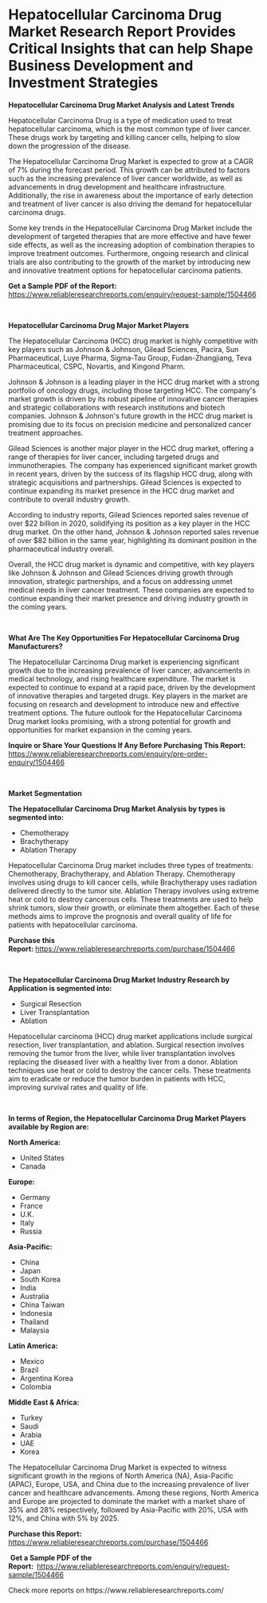 <p><h1>Hepatocellular Carcinoma Drug Market Research Report Provides Critical Insights that can help Shape Business Development and Investment Strategies</h1></p><p><strong>Hepatocellular Carcinoma Drug Market Analysis and Latest Trends</strong></p>
<p><p>Hepatocellular Carcinoma Drug is a type of medication used to treat hepatocellular carcinoma, which is the most common type of liver cancer. These drugs work by targeting and killing cancer cells, helping to slow down the progression of the disease.</p><p>The Hepatocellular Carcinoma Drug Market is expected to grow at a CAGR of 7% during the forecast period. This growth can be attributed to factors such as the increasing prevalence of liver cancer worldwide, as well as advancements in drug development and healthcare infrastructure. Additionally, the rise in awareness about the importance of early detection and treatment of liver cancer is also driving the demand for hepatocellular carcinoma drugs.</p><p>Some key trends in the Hepatocellular Carcinoma Drug Market include the development of targeted therapies that are more effective and have fewer side effects, as well as the increasing adoption of combination therapies to improve treatment outcomes. Furthermore, ongoing research and clinical trials are also contributing to the growth of the market by introducing new and innovative treatment options for hepatocellular carcinoma patients.</p></p>
<p><strong>Get a Sample PDF of the Report:&nbsp;</strong> <a href="https://www.reliableresearchreports.com/enquiry/request-sample/1504466">https://www.reliableresearchreports.com/enquiry/request-sample/1504466</a></p>
<p>&nbsp;</p>
<p><strong>Hepatocellular Carcinoma Drug Major Market Players</strong></p>
<p><p>The Hepatocellular Carcinoma (HCC) drug market is highly competitive with key players such as Johnson & Johnson, Gilead Sciences, Pacira, Sun Pharmaceutical, Luye Pharma, Sigma-Tau Group, Fudan-Zhangjiang, Teva Pharmaceutical, CSPC, Novartis, and Kingond Pharm.</p><p>Johnson & Johnson is a leading player in the HCC drug market with a strong portfolio of oncology drugs, including those targeting HCC. The company's market growth is driven by its robust pipeline of innovative cancer therapies and strategic collaborations with research institutions and biotech companies. Johnson & Johnson's future growth in the HCC drug market is promising due to its focus on precision medicine and personalized cancer treatment approaches.</p><p>Gilead Sciences is another major player in the HCC drug market, offering a range of therapies for liver cancer, including targeted drugs and immunotherapies. The company has experienced significant market growth in recent years, driven by the success of its flagship HCC drug, along with strategic acquisitions and partnerships. Gilead Sciences is expected to continue expanding its market presence in the HCC drug market and contribute to overall industry growth.</p><p>According to industry reports, Gilead Sciences reported sales revenue of over $22 billion in 2020, solidifying its position as a key player in the HCC drug market. On the other hand, Johnson & Johnson reported sales revenue of over $82 billion in the same year, highlighting its dominant position in the pharmaceutical industry overall.</p><p>Overall, the HCC drug market is dynamic and competitive, with key players like Johnson & Johnson and Gilead Sciences driving growth through innovation, strategic partnerships, and a focus on addressing unmet medical needs in liver cancer treatment. These companies are expected to continue expanding their market presence and driving industry growth in the coming years.</p></p>
<p>&nbsp;</p>
<p><strong>What Are The Key Opportunities For Hepatocellular Carcinoma Drug Manufacturers?</strong></p>
<p><p>The Hepatocellular Carcinoma Drug market is experiencing significant growth due to the increasing prevalence of liver cancer, advancements in medical technology, and rising healthcare expenditure. The market is expected to continue to expand at a rapid pace, driven by the development of innovative therapies and targeted drugs. Key players in the market are focusing on research and development to introduce new and effective treatment options. The future outlook for the Hepatocellular Carcinoma Drug market looks promising, with a strong potential for growth and opportunities for market expansion in the coming years.</p></p>
<p><strong>Inquire or Share Your Questions If Any Before Purchasing This Report:</strong> <a href="https://www.reliableresearchreports.com/enquiry/pre-order-enquiry/1504466">https://www.reliableresearchreports.com/enquiry/pre-order-enquiry/1504466</a></p>
<p>&nbsp;</p>
<p><strong>Market Segmentation</strong></p>
<p><strong>The Hepatocellular Carcinoma Drug Market Analysis by types is segmented into:</strong></p>
<p><ul><li>Chemotherapy</li><li>Brachytherapy</li><li>Ablation Therapy</li></ul></p>
<p><p>Hepatocellular Carcinoma Drug market includes three types of treatments: Chemotherapy, Brachytherapy, and Ablation Therapy. Chemotherapy involves using drugs to kill cancer cells, while Brachytherapy uses radiation delivered directly to the tumor site. Ablation Therapy involves using extreme heat or cold to destroy cancerous cells. These treatments are used to help shrink tumors, slow their growth, or eliminate them altogether. Each of these methods aims to improve the prognosis and overall quality of life for patients with hepatocellular carcinoma.</p></p>
<p><strong>Purchase this Report:&nbsp;</strong><a href="https://www.reliableresearchreports.com/purchase/1504466">https://www.reliableresearchreports.com/purchase/1504466</a></p>
<p>&nbsp;</p>
<p><strong>The Hepatocellular Carcinoma Drug Market Industry Research by Application is segmented into:</strong></p>
<p><ul><li>Surgical Resection</li><li>Liver Transplantation</li><li>Ablation</li></ul></p>
<p><p>Hepatocellular carcinoma (HCC) drug market applications include surgical resection, liver transplantation, and ablation. Surgical resection involves removing the tumor from the liver, while liver transplantation involves replacing the diseased liver with a healthy liver from a donor. Ablation techniques use heat or cold to destroy the cancer cells. These treatments aim to eradicate or reduce the tumor burden in patients with HCC, improving survival rates and quality of life.</p></p>
<p>&nbsp;</p>
<p><strong>In terms of Region, the Hepatocellular Carcinoma Drug Market Players available by Region are:</strong></p>
<p>
    <p> <strong> North America: </strong>
        <ul>
            <li>United States</li>
            <li>Canada</li>
        </ul>
        </p> 
    <p> <strong> Europe: </strong>
        <ul>
            <li>Germany</li>
            <li>France</li>
            <li>U.K.</li>
            <li>Italy</li>
            <li>Russia</li>
        </ul>
        </p> 
    <p> <strong> Asia-Pacific: </strong>
        <ul>
            <li>China</li>
            <li>Japan</li>
            <li>South Korea</li>
            <li>India</li>
            <li>Australia</li>
            <li>China Taiwan</li>
            <li>Indonesia</li>
            <li>Thailand</li>
            <li>Malaysia</li>
        </ul>
        </p> 
    <p> <strong> Latin America: </strong>
        <ul>
            <li>Mexico</li>
            <li>Brazil</li>
            <li>Argentina Korea</li>
            <li>Colombia</li>
        </ul>
        </p> 
    <p> <strong> Middle East & Africa: </strong>
        <ul>
            <li>Turkey</li>
            <li>Saudi</li>
            <li>Arabia</li>
            <li>UAE</li>
            <li>Korea</li>
        </ul>
    </p>
    </p>
<p><p>The Hepatocellular Carcinoma Drug Market is expected to witness significant growth in the regions of North America (NA), Asia-Pacific (APAC), Europe, USA, and China due to the increasing prevalence of liver cancer and healthcare advancements. Among these regions, North America and Europe are projected to dominate the market with a market share of 35% and 28% respectively, followed by Asia-Pacific with 20%, USA with 12%, and China with 5% by 2025.</p></p>
<p><strong>Purchase this Report: </strong><a href="https://www.reliableresearchreports.com/purchase/1504466">https://www.reliableresearchreports.com/purchase/1504466</a></p>
<p>&nbsp;<strong>Get a Sample PDF of the Report:&nbsp;&nbsp;</strong><a href="https://www.reliableresearchreports.com/enquiry/request-sample/1504466">https://www.reliableresearchreports.com/enquiry/request-sample/1504466</a></p>
<p><strong></strong></p>
<p>Check more reports on https://www.reliableresearchreports.com/</p>